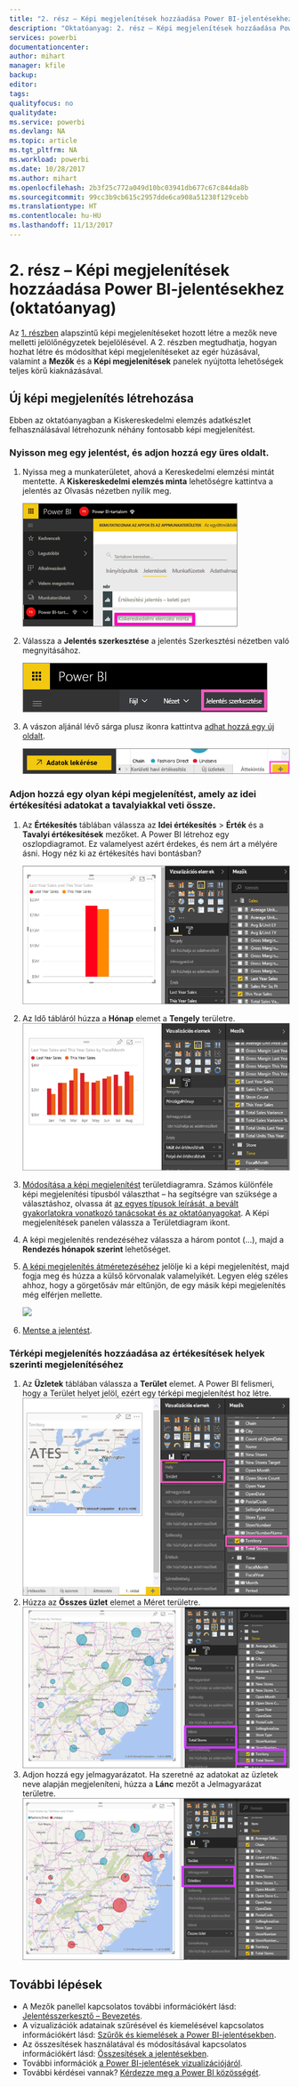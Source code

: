 ```yaml
---
title: "2. rész – Képi megjelenítések hozzáadása Power BI-jelentésekhez (oktatóanyag)"
description: "Oktatóanyag: 2. rész – Képi megjelenítések hozzáadása Power BI-jelentésekhez"
services: powerbi
documentationcenter: 
author: mihart
manager: kfile
backup: 
editor: 
tags: 
qualityfocus: no
qualitydate: 
ms.service: powerbi
ms.devlang: NA
ms.topic: article
ms.tgt_pltfrm: NA
ms.workload: powerbi
ms.date: 10/28/2017
ms.author: mihart
ms.openlocfilehash: 2b3f25c772a049d10bc03941db677c67c844da8b
ms.sourcegitcommit: 99cc3b9cb615c2957dde6ca908a51238f129cebb
ms.translationtype: HT
ms.contentlocale: hu-HU
ms.lasthandoff: 11/13/2017
---
```

# <a name="part-2-add-visualizations-to-a-power-bi-report-tutorial"></a>2. rész – Képi megjelenítések hozzáadása Power BI-jelentésekhez (oktatóanyag)
Az [1. részben](power-bi-report-add-visualizations-ii.md) alapszintű képi megjelenítéseket hozott létre a mezők neve melletti jelölőnégyzetek bejelölésével.  A 2. részben megtudhatja, hogyan hozhat létre és módosíthat képi megjelenítéseket az egér húzásával, valamint a **Mezők** és a **Képi megjelenítések** panelek nyújtotta lehetőségek teljes körű kiaknázásával.

## <a name="create-a-new-visualization"></a>Új képi megjelenítés létrehozása
Ebben az oktatóanyagban a Kiskereskedelmi elemzés adatkészlet felhasználásával létrehozunk néhány fontosabb képi megjelenítést.

### <a name="open-a-report-and-add-a-new-blank-page"></a>Nyisson meg egy jelentést, és adjon hozzá egy üres oldalt.
1. Nyissa meg a munkaterületet, ahová a Kereskedelmi elemzési mintát mentette. A **Kiskereskedelmi elemzés minta** lehetőségre kattintva a jelentés az Olvasás nézetben nyílik meg.
   
   ![](media/power-bi-report-add-visualizations-ii/power-bi-open-report.png)
2. Válassza a **Jelentés szerkesztése** a jelentés Szerkesztési nézetben való megnyitásához.
   
   ![](media/power-bi-report-add-visualizations-ii/editreport1.png)
3. A vászon aljánál lévő sárga plusz ikonra kattintva [adhat hozzá egy új oldalt](power-bi-report-add-page.md).
   
   ![](media/power-bi-report-add-visualizations-ii/pbi_addreportpage.png)

### <a name="add-a-visualization-that-looks-at-this-years-sales-compared-to-last-year"></a>Adjon hozzá egy olyan képi megjelenítést, amely az idei értékesítési adatokat a tavalyiakkal veti össze.
1. Az **Értékesítés** táblában válassza az **Idei értékesítés** > **Érték** és a **Tavalyi értékesítések** mezőket. A Power BI létrehoz egy oszlopdiagramot.  Ez valamelyest azért érdekes, és nem árt a mélyére ásni. Hogy néz ki az értékesítés havi bontásban?  
   
   ![](media/power-bi-report-add-visualizations-ii/pbi_part2_4bnew.png)
2. Az Idő tábláról húzza a **Hónap** elemet a **Tengely** területre.  
   ![](media/power-bi-report-add-visualizations-ii/pbi_part2_5newnew.png)
3. [Módosítása a képi megjelenítést](power-bi-report-change-visualization-type.md) területdiagramra.  Számos különféle képi megjelenítési típusból választhat – ha segítségre van szüksége a választáshoz, olvassa át [az egyes típusok leírását, a bevált gyakorlatokra vonatkozó tanácsokat és az oktatóanyagokat](power-bi-visualization-types-for-reports-and-q-and-a.md). A Képi megjelenítések panelen válassza a Területdiagram ikont.
4. A képi megjelenítés rendezéséhez válassza a három pontot (...), majd a **Rendezés hónapok szerint** lehetőséget.
5. [A képi megjelenítés átméretezéséhez](power-bi-visualization-move-and-resize.md) jelölje ki a képi megjelenítést, majd fogja meg és húzza a külső körvonalak valamelyikét. Legyen elég széles ahhoz, hogy a görgetősáv már eltűnjön, de egy másik képi megjelenítés még elférjen mellette.
   
   ![](media/power-bi-report-add-visualizations-ii/pbi_part2_7b.png)
6. [Mentse a jelentést](service-report-save.md).

### <a name="add-a-map-visualization-that-looks-at-sales-by-location"></a>Térképi megjelenítés hozzáadása az értékesítések helyek szerinti megjelenítéséhez
1. Az **Üzletek** táblában válassza a **Terület** elemet. A Power BI felismeri, hogy a Terület helyet jelöl, ezért egy térképi megjelenítést hoz létre.  
   ![](media/power-bi-report-add-visualizations-ii/pbi_part2_8newnew.png)
2. Húzza az **Összes üzlet** elemet a Méret területre.  
   ![](media/power-bi-report-add-visualizations-ii/power-bi-add-visual-to-a-reportnew.png)
3. Adjon hozzá egy jelmagyarázatot.  Ha szeretné az adatokat az üzletek neve alapján megjeleníteni, húzza a **Lánc** mezőt a Jelmagyarázat területre.  
   ![](media/power-bi-report-add-visualizations-ii/power-bi-add-visual-to-a-report-3new.png)

## <a name="next-steps"></a>További lépések
* A Mezők panellel kapcsolatos további információkért lásd: [Jelentésszerkesztő – Bevezetés](service-the-report-editor-take-a-tour.md).   
* A vizualizációk adatainak szűrésével és kiemelésével kapcsolatos információkért lásd: [Szűrők és kiemelések a Power BI-jelentésekben](power-bi-reports-filters-and-highlighting.md).  
* Az összesítések használatával és módosításával kapcsolatos információkért lásd: [Összesítések a jelentésekben](service-aggregates.md).  
* További információk [a Power BI-jelentések vizualizációjáról](power-bi-report-visualizations.md).  
* További kérdései vannak? [Kérdezze meg a Power BI közösségét](http://community.powerbi.com/).

